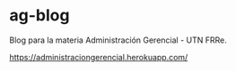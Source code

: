 # ag-blog
Blog para la materia Administración Gerencial - UTN FRRe.

https://administraciongerencial.herokuapp.com/
